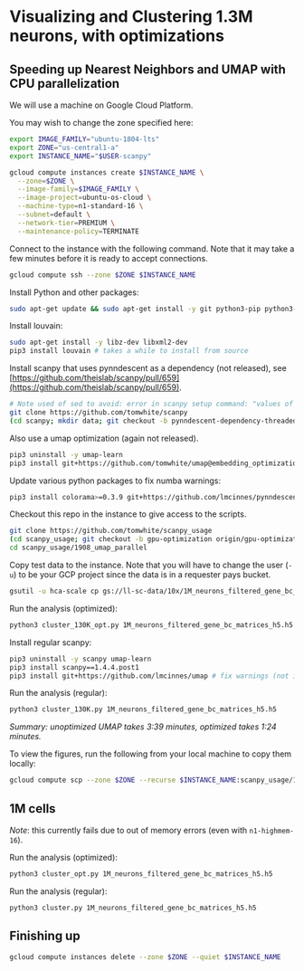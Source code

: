 # Visualizing and Clustering 1.3M neurons, with optimizations

## Speeding up Nearest Neighbors and UMAP with CPU parallelization

We will use a machine on Google Cloud Platform.

You may wish to change the zone specified here:

```bash
export IMAGE_FAMILY="ubuntu-1804-lts"
export ZONE="us-central1-a"
export INSTANCE_NAME="$USER-scanpy"

gcloud compute instances create $INSTANCE_NAME \
  --zone=$ZONE \
  --image-family=$IMAGE_FAMILY \
  --image-project=ubuntu-os-cloud \
  --machine-type=n1-standard-16 \
  --subnet=default \
  --network-tier=PREMIUM \
  --maintenance-policy=TERMINATE
```

Connect to the instance with the following command. Note that it may
take a few minutes before it is ready to accept connections.

```bash
gcloud compute ssh --zone $ZONE $INSTANCE_NAME
```

Install Python and other packages:

```bash
sudo apt-get update && sudo apt-get install -y git python3-pip python3-tk
```

Install louvain:

```bash
sudo apt-get install -y libz-dev libxml2-dev
pip3 install louvain # takes a while to install from source
```

Install scanpy that uses pynndescent as a dependency (not released), see [https://github.com/theislab/scanpy/pull/659](https://github.com/theislab/scanpy/pull/659).
 
```bash
# Note used of sed to avoid: error in scanpy setup command: "values of 'package_data' dict" must be a list of strings (got '*.txt')
git clone https://github.com/tomwhite/scanpy
(cd scanpy; mkdir data; git checkout -b pynndescent-dependency-threaded origin/pynndescent-dependency-threaded; sed -i "s/package_data={'': '\*.txt'}/package_data={'': ['*.txt']}/" setup.py; pip3 install -e .)
```

Also use a umap optimization (again not released).

```bash
pip3 uninstall -y umap-learn
pip3 install git+https://github.com/tomwhite/umap@embedding_optimization_joblib
```

Update various python packages to fix numba warnings:

```bash
pip3 install colorama>=0.3.9 git+https://github.com/lmcinnes/pynndescent
```

Checkout this repo in the instance to give access to the scripts.

```bash
git clone https://github.com/tomwhite/scanpy_usage
(cd scanpy_usage; git checkout -b gpu-optimization origin/gpu-optimization)
cd scanpy_usage/1908_umap_parallel
```

Copy test data to the instance. Note that you will have to change the user
(`-u`) to be your GCP project since the data is in a requester pays bucket.

```bash
gsutil -u hca-scale cp gs://ll-sc-data/10x/1M_neurons_filtered_gene_bc_matrices_h5.h5 1M_neurons_filtered_gene_bc_matrices_h5.h5
```

Run the analysis (optimized):

```bash
python3 cluster_130K_opt.py 1M_neurons_filtered_gene_bc_matrices_h5.h5
```

Install regular scanpy:

```bash
pip3 uninstall -y scanpy umap-learn
pip3 install scanpy==1.4.4.post1
pip3 install git+https://github.com/lmcinnes/umap # fix warnings (not in umap 0.3.10)
```

Run the analysis (regular):

```bash
python3 cluster_130K.py 1M_neurons_filtered_gene_bc_matrices_h5.h5
```

_Summary: unoptimized UMAP takes 3:39 minutes, optimized takes
1:24 minutes._

To view the figures, run the following from your local machine to copy
them locally:

```bash
gcloud compute scp --zone $ZONE --recurse $INSTANCE_NAME:scanpy_usage/1908_umap_parallel/figures figures
```

## 1M cells

_Note_: this currently fails due to out of memory errors (even with `n1-highmem-16`).

Run the analysis (optimized):

```bash
python3 cluster_opt.py 1M_neurons_filtered_gene_bc_matrices_h5.h5
```

Run the analysis (regular):

```bash
python3 cluster.py 1M_neurons_filtered_gene_bc_matrices_h5.h5
```

## Finishing up

```bash
gcloud compute instances delete --zone $ZONE --quiet $INSTANCE_NAME
```
